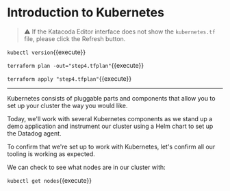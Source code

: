 # Introduction to Kubernetes

> ⚠️ If the Katacoda Editor interface does not show the `kubernetes.tf` file, please click the <i class="fa fa-sync"></i> Refresh button.

`kubectl version`{{execute}}

`terraform plan -out="step4.tfplan"`{{execute}}

`terraform apply "step4.tfplan"`{{execute}}

---

Kubernetes consists of pluggable parts and components that allow you to set up your
cluster the way you would like.

Today, we'll work with several Kubernetes components as we stand up a demo application and
instrument our cluster using a Helm chart to set up the Datadog agent.

To confirm that we're set up to work with Kubernetes, let's confirm all our tooling is working as
expected.

We can check to see what nodes are in our cluster with:

`kubectl get nodes`{{execute}}
